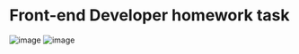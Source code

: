 # Front-end Developer homework task
![image](https://github.com/user-attachments/assets/9afb9cf2-81b0-4c6a-a39e-10431de278f9)
![image](https://github.com/user-attachments/assets/59277f31-d613-4a44-972b-e31a61a1ac7b)
